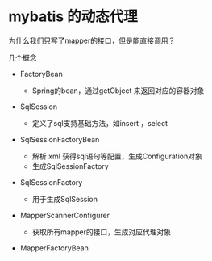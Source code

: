 # mybatis 的动态代理


为什么我们只写了mapper的接口，但是能直接调用？


几个概念 

*   FactoryBean
    * Spring的bean，通过getObject 来返回对应的容器对象

*   SqlSession
    * 定义了sql支持基础方法，如insert ，select
    
    
*   SqlSessionFactoryBean 
    * 解析 xml 获得sql语句等配置，生成Configuration对象
    * 生成SqlSessionFactory
*   SqlSessionFactory
    * 用于生成SqlSession
    
*   MapperScannerConfigurer
    * 获取所有mapper的接口，生成对应代理对象 
   
   

    
*   MapperFactoryBean
    

